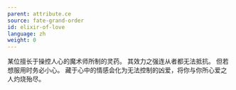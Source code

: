 ```yaml
---
parent: attribute.ce
source: fate-grand-order
id: elixir-of-love
language: zh
weight: 0
---
```


某位擅长于操控人心的魔术师所制的灵药。
其效力之强连从者都无法抵抗。
但若想服用时务必小心。
藏于心中的情感会化为无法控制的凶爱，将你与你所心爱之人灼烧殆尽。
